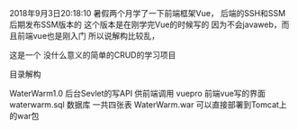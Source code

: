 2018年9月3日20:18:10
暑假两个月学了一下前端框架Vue，
后端的SSH和SSM
后期发布SSM版本的
这个版本是在刚学完Vue的时候写的
因为不会javaweb，而且前端vue也是刚入门
所以说解构比较乱，


这是一个
没什么意义的简单的CRUD的学习项目

目录解构

WaterWarm1.0   					后台Sevlet的写API  供前端调用
vuepro 									前端vue写的界面
waterwarm.sql 					  数据库 一共四张表
WaterWarm.war 				   可以直接部署到Tomcat上的war包










